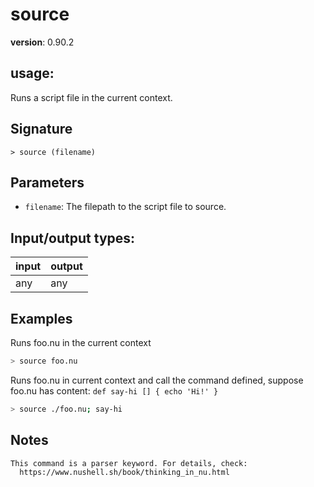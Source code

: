 # source

**version**: 0.90.2

## **usage**:

Runs a script file in the current context.

## Signature

`> source (filename)`

## Parameters

- `filename`: The filepath to the script file to source.

## Input/output types:

| input | output |
| ----- | ------ |
| any   | any    |

## Examples

Runs foo.nu in the current context

```bash
> source foo.nu
```

Runs foo.nu in current context and call the command defined, suppose foo.nu has content: `def say-hi [] { echo 'Hi!' }`

```bash
> source ./foo.nu; say-hi
```

## Notes

```text
This command is a parser keyword. For details, check:
  https://www.nushell.sh/book/thinking_in_nu.html
```
